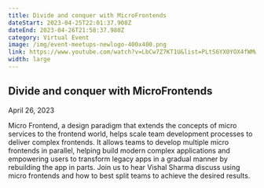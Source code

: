 ```yaml
---
title: Divide and conquer with MicroFrontends
dateStart: 2023-04-25T22:01:37.908Z
dateEnd: 2023-04-26T21:58:37.980Z
category: Virtual Event
image: /img/event-meetups-newlogo-400x400.png
link: https://www.youtube.com/watch?v=LbCw7Z7KT1U&list=PLtS6YX0YOX4fWMwKbp9blyI1GLdXlbWjY
width: large
---
```

## Divide and conquer with MicroFrontends

April 26, 2023

Micro Frontend, a design paradigm that extends the concepts of micro services to the frontend world, helps scale team development processes to deliver complex frontends. It allows teams to develop multiple micro frontends in parallel, helping build modern complex applications and empowering users to transform legacy apps in a gradual manner by rebuilding the app in parts. Join us to hear Vishal Sharma discuss using micro frontends and how to best split teams to achieve the desired results.
